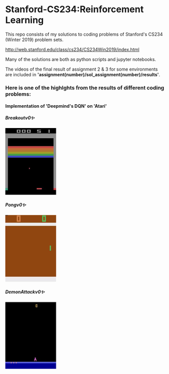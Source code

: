 # Stanford-CS234:Reinforcement Learning
This repo consists of my solutions to coding problems of Stanford's CS234 (Winter 2019) problem sets.

http://web.stanford.edu/class/cs234/CS234Win2019/index.html

Many of the solutions are both as python scripts and jupyter notebooks.

The videos of the final result of assignment 2 & 3 for some environments are included in  **'assignment(number)/sol_assignment(number)/results'**.

### Here is one of the highlghts from the results of different coding problems: 
#### Implementation of 'Deepmind's DQN' on 'Atari'

##### Breakoutv0✨
![](https://github.com/RUFFY-369/stanford-cs234_psets_sol/blob/master/assignment2/sol_assignment2/results/q5_train_atari_nature(env-%20Breakoutv0)/openaigym.video.9.103.video000000.gif)

##### Pongv0✨
![](https://github.com/RUFFY-369/stanford-cs234_psets_sol/blob/master/assignment2/sol_assignment2/results/q5_train_atari_nature(env-%20Pongv0)/openaigym.video.9.101.video000000.gif)

##### DemonAttackv0✨
![](https://github.com/RUFFY-369/stanford-cs234_psets_sol/blob/master/assignment2/sol_assignment2/results/q5_train_atari_nature(env-DemonAttackv0)/openaigym.video.20.105.video000000.gif)
